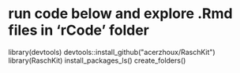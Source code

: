 # run code below and explore .Rmd files in ‘rCode’ folder
library(devtools)
devtools::install_github("acerzhoux/RaschKit")
library(RaschKit)
install_packages_ls()
create_folders()
